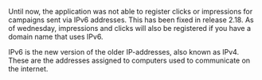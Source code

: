 Until now, the application was not able to register clicks or
impressions for campaigns sent via IPv6 addresses. This has been fixed
in release 2.18. As of wednesday, impressions and clicks will also be
registered if you have a domain name that uses IPv6.

IPv6 is the new version of the older IP-addresses, also known as IPv4.
These are the addresses assigned to computers used to communicate on the
internet.
